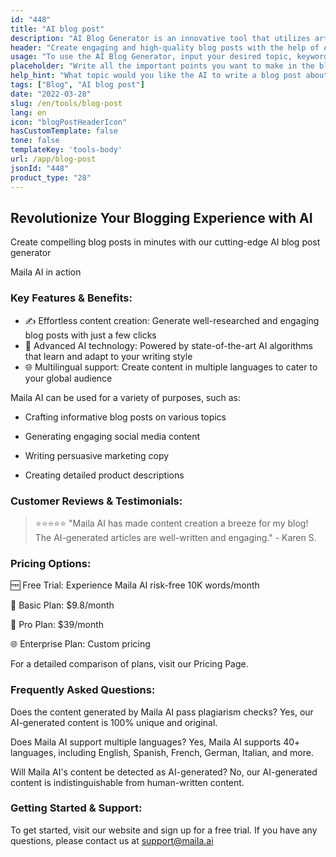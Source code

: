 ```yaml
---
id: "448"
title: "AI blog post"
description: "AI Blog Generator is an innovative tool that utilizes artificial intelligence to create engaging and high-quality blog posts for your website. This tool not only saves you time and effort but also ensures that your content is SEO-friendly and relevant to your audience."
header: "Create engaging and high-quality blog posts with the help of AI."
usage: "To use the AI Blog Generator, input your desired topic, keywords, and word count. The AI will then analyze your input and generate a well-structured, unique, and informative blog post tailored to your requirements."
placeholder: "Write all the important points you want to make in the blog post, for instance:\n\n1. Technology has changed the way we live and work\n2. Advancements in technology have led to increased efficiency and productivity\n3. The impact of technology on society and the economy"
help_hint: "What topic would you like the AI to write a blog post about? Provide some keywords and a word count."
tags: ["Blog", "AI blog post"]
date: "2022-03-28"
slug: /en/tools/blog-post
lang: en
icon: "blogPostHeaderIcon"
hasCustomTemplate: false
tone: false
templateKey: 'tools-body'
url: /app/blog-post
jsonId: "448"
product_type: "28"
---
```


## Revolutionize Your Blogging Experience with AI

Create compelling blog posts in minutes with our cutting-edge AI blog post generator

Maila AI in action

### Key Features & Benefits:

- ✍️ Effortless content creation: Generate well-researched and engaging blog posts with just a few clicks
- 🧠 Advanced AI technology: Powered by state-of-the-art AI algorithms that learn and adapt to your writing style
- 🌐 Multilingual support: Create content in multiple languages to cater to your global audience

Maila AI can be used for a variety of purposes, such as:

- Crafting informative blog posts on various topics

- Generating engaging social media content

- Writing persuasive marketing copy

- Creating detailed product descriptions




### Customer Reviews & Testimonials:

> ⭐⭐⭐⭐⭐ "Maila AI has made content creation a breeze for my blog! The AI-generated articles are well-written and engaging." - Karen S.


### Pricing Options:

🆓 Free Trial: Experience Maila AI risk-free 10K words/month

💼 Basic Plan: $9.8/month

🚀 Pro Plan: $39/month

🌐 Enterprise Plan: Custom pricing

For a detailed comparison of plans, visit our Pricing Page.

### Frequently Asked Questions:

Does the content generated by Maila AI pass plagiarism checks? Yes, our AI-generated content is 100% unique and original.

Does Maila AI support multiple languages? Yes, Maila AI supports 40+ languages, including English, Spanish, French, German, Italian, and more.

Will Maila AI's content be detected as AI-generated? No, our AI-generated content is indistinguishable from human-written content.

### Getting Started & Support:

To get started, visit our website and sign up for a free trial. If you have any questions, please contact us at support@maila.ai